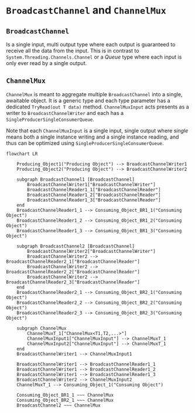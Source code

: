 # `BroadcastChannel` and `ChannelMux`


## `BroadcastChannel`

Is a single input, multi output type where each output is guaranteed to receive all the data from the input. 
This is in contrast to `System.Threading.Channels.Channel` or a _Queue_ type where each input is only ever read by a 
single output.

## `ChannelMux`

`ChannelMux` is meant to aggregate multiple `BroadcastChannel` into a single, awaitable object. 
It is a generic type and each type parameter has a dedicated `TryRead(out T data)` method.
`ChannelMuxInput` acts presents as a writer to `BroadcastChannelWriter` and each has a
`SingleProducerSingleConsumerQueue`.

Note that each `ChannelMuxInput` is a single input, single output where _single_ means both a single instance writing
and a single instance reading, and thus can be optimized using `SingleProducerSingleConsumerQueue`.

```mermaid
flowchart LR

    Producing_Object1("Producing Object") --> BroadcastChannelWriter1
    Producing_Object2("Producing Object") --> BroadcastChannelWriter2

    subgraph BroadcastChannel1 [BroadcastChannel]
        BroadcastChannelWriter1["BroadcastChannelWriter"]
        BroadcastChannelReader1_1["BroadcastChannelReader"]
        BroadcastChannelReader1_2["BroadcastChannelReader"]
        BroadcastChannelReader1_3["BroadcastChannelReader"]
    end
    BroadcastChannelReader1_1 --> Consuming_Object_BR1_1("Consuming Object")
    BroadcastChannelReader1_2 --> Consuming_Object_BR1_2("Consuming Object")
    BroadcastChannelReader1_3 --> Consuming_Object_BR1_3("Consuming Object")

    subgraph BroadcastChannel2 [BroadcastChannel]
        BroadcastChannelWriter2["BroadcastChannelWriter"]
        BroadcastChannelWriter2 --> BroadcastChannelReader2_1["BroadcastChannelReader"]
        BroadcastChannelWriter2 --> BroadcastChannelReader2_2["BroadcastChannelReader"]
        BroadcastChannelWriter2 --> BroadcastChannelReader2_3["BroadcastChannelReader"]
    end
    BroadcastChannelReader2_1 --> Consuming_Object_BR2_1("Consuming Object")
    BroadcastChannelReader2_2 --> Consuming_Object_BR2_2("Consuming Object")
    BroadcastChannelReader2_3 --> Consuming_Object_BR2_3("Consuming Object")
    
    subgraph ChannelMux
        ChannelMuxT_1["ChannelMux<T1,T2,...>"]
        ChannelMuxInput1["ChannelMuxInput"] --> ChannelMuxT_1
        ChannelMuxInput2["ChannelMuxInput"] --> ChannelMuxT_1
    end
    BroadcastChannelWriter1 --> ChannelMuxInput1

    BroadcastChannelWriter1 --> BroadcastChannelReader1_1
    BroadcastChannelWriter1 --> BroadcastChannelReader1_2
    BroadcastChannelWriter1 --> BroadcastChannelReader1_3
    BroadcastChannelWriter2 --> ChannelMuxInput2
    ChannelMuxT_1 --> Consuming_Object_1("Consuming Object")

    Consuming_Object_BR1_1 ~~~ ChannelMux
    Consuming_Object_BR2_1 ~~~ ChannelMux
    BroadcastChannel2 ~~~ ChannelMux


```